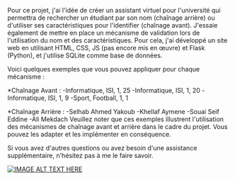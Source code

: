 Pour ce projet, j'ai l'idée de créer un assistant virtuel pour l'université qui permettra de rechercher un étudiant par son nom (chaînage arrière) ou d'utiliser ses caractéristiques pour l'identifier (chaînage avant). J'essaie également de mettre en place un mécanisme de validation lors de l'utilisation du nom et des caractéristiques. Pour cela, j'ai développé un site web en utilisant HTML, CSS, JS (pas encore mis en œuvre) et Flask (Python), et j'utilise SQLite comme base de données.

Voici quelques exemples que vous pouvez appliquer pour chaque mécanisme :

*Chaînage Avant :
  -Informatique, ISI, 1, 25
  -Informatique, ISI, 1, 20
  -Informatique, ISI, 1, 9
  -Sport, Football, 1, 1

*Chaînage Arrière :
  -Selhab Ahmed Yakoub
  -Khellaf Aymene
  -Souai Seif Eddine
  -Ali Mekdach
Veuillez noter que ces exemples illustrent l'utilisation des mécanismes de chaînage avant et arrière dans le cadre du projet. Vous pouvez les adapter et les implémenter en conséquence.

Si vous avez d'autres questions ou avez besoin d'une assistance supplémentaire, n'hésitez pas à me le faire savoir.






[![IMAGE ALT TEXT HERE](https://img.youtube.com/vi/YOUTUBE_VIDEO_ID_HERE/0.jpg)](https://www.youtube.com/watch?v=kkHRpeCHNT8)
